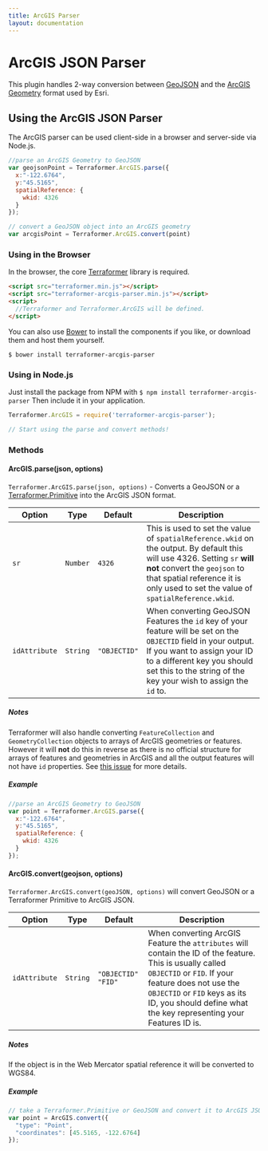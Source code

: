 ```yaml
---
title: ArcGIS Parser
layout: documentation
---
```

# ArcGIS JSON Parser

<!-- table_of_contents -->

This plugin handles 2-way conversion between [GeoJSON](http://geojson.org/geojson-spec.html) and the [ArcGIS Geometry](http://help.arcgis.com/en/arcgisserver/10.0/apis/rest/geometry.html) format used by Esri.

## Using the ArcGIS JSON Parser

The ArcGIS parser can be used client-side in a browser and server-side via Node.js.

```js
//parse an ArcGIS Geometry to GeoJSON
var geojsonPoint = Terraformer.ArcGIS.parse({
  x:"-122.6764",
  y:"45.5165",
  spatialReference: {
    wkid: 4326
  }
});

// convert a GeoJSON object into an ArcGIS geometry
var arcgisPoint = Terraformer.ArcGIS.convert(point)
```

### Using in the Browser

In the browser, the core [Terraformer](http://github.com/esri/terraformer) library is required.

```html
<script src="terraformer.min.js"></script>
<script src="terraformer-arcgis-parser.min.js"></script>
<script>
  //Terraformer and Terraformer.ArcGIS will be defined.
</script>
```

You can also use [Bower](http://bower.io/) to install the components if you like, or download them and host them yourself.

```
$ bower install terraformer-arcgis-parser
```

### Using in Node.js

Just install the package from NPM with `$ npm install terraformer-arcgis-parser` Then include it in your application.

```js
Terraformer.ArcGIS = require('terraformer-arcgis-parser');

// Start using the parse and convert methods!
```

### Methods

#### ArcGIS.parse(json, options)

`Terraformer.ArcGIS.parse(json, options)` - Converts a GeoJSON or a [Terraformer.Primitive](http://terraformer.io/core/#terraformerprimitive) into the ArcGIS JSON format.

| Option | Type | Default | Description |
| --- | --- | --- | --- |
| `sr` | `Number` | `4326` | This is used to set the value of `spatialReference.wkid` on the output. By default this will use 4326. Setting `sr` **will not** convert the `geojson` to that spatial reference it is only used to set the value of `spatialReference.wkid`. |
| `idAttribute` | `String` | `"OBJECTID"` |  When converting GeoJSON Features the `id` key of your feature will be set on the `OBJECTID` field in your output. If you want to assign your ID to a different key you should set this to the string of the key your wish to assign the `id` to. |

##### Notes

Terraformer will also handle converting `FeatureCollection` and `GeometryCollection` objects to arrays of ArcGIS geometries or features. However it will **not** do this in reverse as there is no official structure for arrays of features and geometries in ArcGIS and all the output features will not have `id` properties. See [this issue](https://github.com/Esri/Terraformer/issues/104) for more details.

##### Example

```js
//parse an ArcGIS Geometry to GeoJSON
var point = Terraformer.ArcGIS.parse({
  x:"-122.6764",
  y:"45.5165",
  spatialReference: {
    wkid: 4326
  }
});
```

#### ArcGIS.convert(geojson, options)
`Terraformer.ArcGIS.convert(geoJSON, options)` will convert GeoJSON or a Terraformer Primitive to ArcGIS JSON.

| Option | Type | Default | Description |
| --- | --- | --- | --- |
| `idAttribute` | `String` | `"OBJECTID" "FID"` | When converting ArcGIS Feature the `attributes` will contain the ID of the feature. This is usually called `OBJECTID` or `FID`. If your feature does not use the `OBJECTID` or `FID` keys as its ID, you should define what the key representing your Features ID is.

##### Notes

If the object is in the Web Mercator spatial reference it will be converted to WGS84.

##### Example

```js
// take a Terraformer.Primitive or GeoJSON and convert it to ArcGIS JSON object
var point = ArcGIS.convert({
  "type": "Point",
  "coordinates": [45.5165, -122.6764]
});
```
